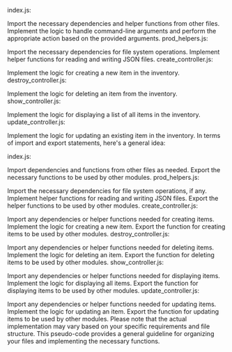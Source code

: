

index.js:

Import the necessary dependencies and helper functions from other files.
Implement the logic to handle command-line arguments and perform the appropriate action based on the provided arguments.
prod_helpers.js:

Import the necessary dependencies for file system operations.
Implement helper functions for reading and writing JSON files.
create_controller.js:

Implement the logic for creating a new item in the inventory.
destroy_controller.js:

Implement the logic for deleting an item from the inventory.
show_controller.js:

Implement the logic for displaying a list of all items in the inventory.
update_controller.js:

Implement the logic for updating an existing item in the inventory.
In terms of import and export statements, here's a general idea:

index.js:

Import dependencies and functions from other files as needed.
Export the necessary functions to be used by other modules.
prod_helpers.js:

Import the necessary dependencies for file system operations, if any.
Implement helper functions for reading and writing JSON files.
Export the helper functions to be used by other modules.
create_controller.js:

Import any dependencies or helper functions needed for creating items.
Implement the logic for creating a new item.
Export the function for creating items to be used by other modules.
destroy_controller.js:

Import any dependencies or helper functions needed for deleting items.
Implement the logic for deleting an item.
Export the function for deleting items to be used by other modules.
show_controller.js:

Import any dependencies or helper functions needed for displaying items.
Implement the logic for displaying all items.
Export the function for displaying items to be used by other modules.
update_controller.js:

Import any dependencies or helper functions needed for updating items.
Implement the logic for updating an item.
Export the function for updating items to be used by other modules.
Please note that the actual implementation may vary based on your specific requirements and file structure. This pseudo-code provides a general guideline for organizing your files and implementing the necessary functions.